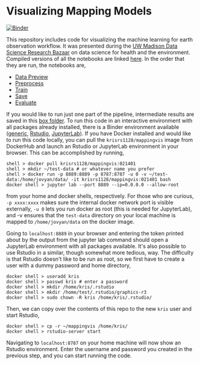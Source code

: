 # Visualizing Mapping Models

[![Binder](https://mybinder.org/badge_logo.svg)](https://mybinder.org/v2/gh/krisrs1128/mappingvis/HEAD)

This repository includes code for visualizing the machine learning for earth
observation workflow. It was presented during the [UW Madison Data Science
Research Bazaar](https://datascience.wisc.edu/data-science-research-bazaar/) on
data science for health and the environment. Compiled versions of all the
notebooks are linked [here](https://krisrs1128.github.io/mapping-vis/). In the
order that they are run, the notebooks are,

* [Data Preview](https://krisrs1128.github.io/mapping-vis/1-preview.html)
* [Preprocess](https://krisrs1128.github.io/mapping-vis/2-preprocess.html)
* [Train](https://krisrs1128.github.io/mapping-vis/3-train.html)
* [Save](https://krisrs1128.github.io/mapping-vis/4-save.html)
* [Evaluate](https://krisrs1128.github.io/mapping-vis/5-eval.html)

If you would like to run just one part of the pipeline, intermediate results are
saved in this [box
folder](https://uwmadison.box.com/s/lwf3rm16qroy08u1wal1kcmh9813hshb). To run
this code in an interactive environment with all packages already installed,
there is a Binder environment available
([generic](https://mybinder.org/v2/gh/krisrs1128/mappingvis/master),
[Rstudio](https://mybinder.org/v2/gh/krisrs1128/mappingvis/master?urlpath=rstudio),
[JupyterLab](https://mybinder.org/v2/gh/krisrs1128/mappingvis/master?urlpath=lab/tree/)).
If you have Docker installed and would like to run this code locally, you can
pull the `krisrs1128/mappingvis` image from DockerHub and launch an Rstudio or
JupyterLab environment in your browser. This can be accomplished by running,

```
shell > docker pull krisrs1128/mappingvis:021401
shell > mkdir ~/test-data # or whatever name you prefer
shell > docker run -p 8889:8889 -p 8787:8787 -u 0 -v ~/test-data:/home/jovyan/data/ -it krisrs1128/mappingvis:021401 bash
docker shell > jupyter lab --port 8889 --ip=0.0.0.0 --allow-root
```

from your home and docker shells, respectively. For those who are curious, `-p
xxxx:xxxx` makes sure the internal docker network port is visible externally,
`-u 0` lets you run docker as root (this is needed for JupyterLab), and -v
ensures that the `test-data` directory on your local machine is mapped to
`/home/jovyan/data` on the docker image.

Going to `localhost:8889` in your browser and entering the token printed about
by the output from the jupyter lab command should open a JupyterLab environment
with all packages available. It's also possible to use Rstudio in a similar,
though somewhat more tedious, way. The difficulty is that Rstudio doesn't like
to be run as root, so we first have to create a user with a dummy password and
home directory,


```
docker shell > useradd kris
docker shell > passwd kris # enter a password
docker shell > mkdir /home/kris/.rstudio
docker shell > mkdir /home/test/.rstudio/graphics-r3
docker shell > sudo chown -R kris /home/kris/.rstudio/
```

Then, we can copy over the contents of this repo to the new `kris` user and
start Rstudio,

```
docker shell > cp -r ~/mappingvis /home/kris/
docker shell > rstudio-server start
```

Navigating to `localhost:8787` on your home machine will now show an Rstudio
environment. Enter the username and password you created in the previous step,
and you can start running the code.
